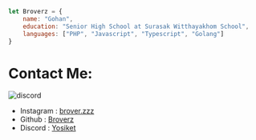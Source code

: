 ```js
let Broverz = {
    name: "Gohan",
    education: "Senior High School at Surasak Witthayakhom School",
    languages: ["PHP", "Javascript", "Typescript", "Golang"]
}
```

# Contact Me:

![discord](https://discord.c99.nl/widget/theme-4/810310312904884475.png)

- Instagram : [brover.zzz](https://www.instagram.com/brover.zzz/)
- Github : [Broverz](https://github.com/broverz/)
- Discord : [Yosiket](https://discord.gg/jNdCsMJcvc)
